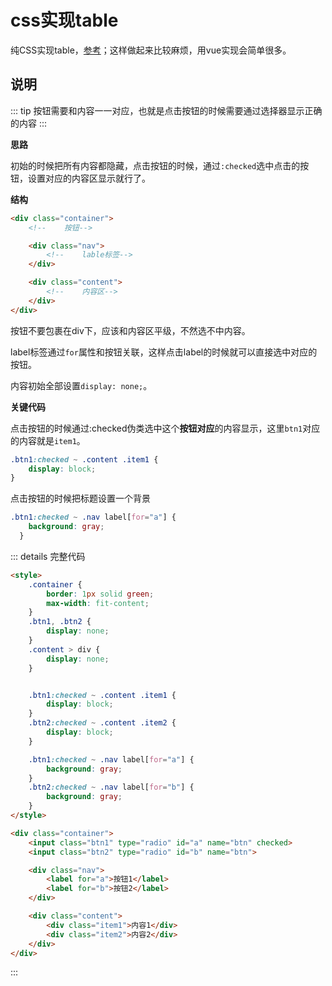 # css实现table

纯CSS实现table，[参考](https://www.bilibili.com/video/BV1uK411c7VW/)；这样做起来比较麻烦，用vue实现会简单很多。

<script setup>
import Table from '../../../components/frontend/css-demo/Table.vue'
</script>

<Table />

## 说明

::: tip
按钮需要和内容一一对应，也就是点击按钮的时候需要通过选择器显示正确的内容
:::

**思路**

初始的时候把所有内容都隐藏，点击按钮的时候，通过`:checked`选中点击的按钮，设置对应的内容区显示就行了。

**结构**

```html
<div class="container">
    <!--    按钮-->

    <div class="nav">
        <!--    lable标签-->
    </div>

    <div class="content">
        <!--    内容区-->
    </div>
</div>
```

按钮不要包裹在div下，应该和内容区平级，不然选不中内容。

label标签通过`for`属性和按钮关联，这样点击label的时候就可以直接选中对应的按钮。

内容初始全部设置`display: none;`。

**关键代码**

点击按钮的时候通过:checked伪类选中这个**按钮对应**的内容显示，这里`btn1`对应的内容就是`item1`。

```css
.btn1:checked ~ .content .item1 {
    display: block;
}
```

点击按钮的时候把标题设置一个背景

```css
.btn1:checked ~ .nav label[for="a"] {
    background: gray;
  }
```

::: details 完整代码
```html
<style>
    .container {
        border: 1px solid green;
        max-width: fit-content;
    }
    .btn1, .btn2 {
        display: none;
    }
    .content > div {
        display: none;
    }


    .btn1:checked ~ .content .item1 {
        display: block;
    }
    .btn2:checked ~ .content .item2 {
        display: block;
    }

    .btn1:checked ~ .nav label[for="a"] {
        background: gray;
    }
    .btn2:checked ~ .nav label[for="b"] {
        background: gray;
    }
</style>

<div class="container">
    <input class="btn1" type="radio" id="a" name="btn" checked>
    <input class="btn2" type="radio" id="b" name="btn">

    <div class="nav">
        <label for="a">按钮1</label>
        <label for="b">按钮2</label>
    </div>

    <div class="content">
        <div class="item1">内容1</div>
        <div class="item2">内容2</div>
    </div>
</div>
```
:::